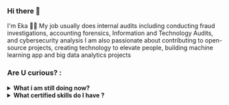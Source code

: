 ### Hi there 👋
I'm Eka 👨‍💻 My job usually does internal audits including conducting fraud investigations, accounting forensics, Information and Technology Audits, and cybersecurity analysis
I am also passionate about contributing to open-source projects, creating technology to elevate people, building machine learning app and big data analytics projects

### Are U curious? :
<details>
 <summary><strong>What i am still doing now?</strong></summary>
    - 🌱 I’m currently learning Python, C++, SQL, Java, XML, Android SDK </br>
    - 👯 I’m looking to collaborate on Automation Projects, Machine Learning Projects, IoT Projects, Cybersecurity Projects, and Android Apps. </br>
    - 🤔 I’m looking for help with a master of programming. hehe </br>
    - 💬 Ask me about anything EXCEPT about girls 🙄 .</br>
    - 📫 How to reach me: <a href="mailto:ekacsisfreeman@gmail.com">Email me!</a>  </br>
    - 😄 Pronouns: He/Him/Cak </br>
</details>

<details>
 <summary><strong>What certified skills do I have ?</strong></summary>
    - 🕵️‍♀️ Investigation </br>
    - 📚 Data Scientist </br>
    - 🍳 Audit </br>
    - 👁‍🗨 Digital Forensics </br>
    - 🐱‍👤 Cyber Security Analyst </br>
    - 🤖 Information Technology Audit </br>
    - 😂 subscribe to my channel <a href="https://www.youtube.com/channel/UC2Jvlgvg6bwGFw-CW-IP_xw)https://www.youtube.com/channel/UC2Jvlgvg6bwGFw-CW-IP_xw">AuditorzamaNow</a>  </br>
</details>

